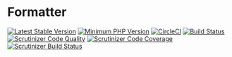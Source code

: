 # Formatter

[![Latest Stable Version](https://img.shields.io/packagist/v/imega/formatter.svg?style=flat-square)](https://packagist.org/packages/imega/formatter)
[![Minimum PHP Version](https://img.shields.io/badge/php-%3E%3D%205.4-8892BF.svg?style=flat-square)](https://php.net/)
[![CircleCI](https://circleci.com/gh/iMega/formatter.svg?style=svg)](https://circleci.com/gh/iMega/formatter)
[![Build Status](https://travis-ci.org/iMega/formatter.svg?branch=master)](https://travis-ci.org/iMega/formatter)
[![Scrutinizer Code Quality](https://scrutinizer-ci.com/g/imega/formatter/badges/quality-score.png?b=master)](https://scrutinizer-ci.com/g/imega/formatter/?branch=master)
[![Scrutinizer Code Coverage](https://scrutinizer-ci.com/g/imega/formatter/badges/coverage.png?b=master)](https://scrutinizer-ci.com/g/imega/formatter/?branch=master)
[![Scrutinizer Build Status](https://scrutinizer-ci.com/g/imega/formatter/badges/build.png?b=master)](https://scrutinizer-ci.com/g/imega/formatter/build-status/master)
